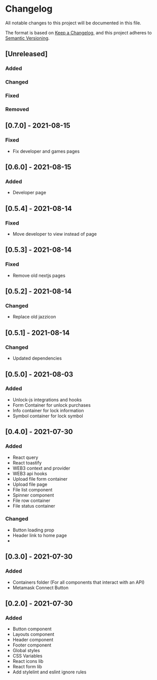 # Changelog

All notable changes to this project will be documented in this file.

The format is based on [Keep a Changelog](https://keepachangelog.com/en/1.0.0/),
and this project adheres to [Semantic Versioning](https://semver.org/spec/v2.0.0.html).

## [Unreleased]

### Added

### Changed

### Fixed

### Removed

## [0.7.0] - 2021-08-15

### Fixed

- Fix developer and games pages

## [0.6.0] - 2021-08-15

### Added

- Developer page

## [0.5.4] - 2021-08-14

### Fixed

- Move developer to view instead of page

## [0.5.3] - 2021-08-14

### Fixed

- Remove old nextjs pages

## [0.5.2] - 2021-08-14

### Changed

- Replace old jazzicon

## [0.5.1] - 2021-08-14

### Changed

- Updated dependencies

## [0.5.0] - 2021-08-03

### Added

- Unlock-js integrations and hooks
- Form Container for unlock purchases
- Info container for lock information
- Symbol container for lock symbol

## [0.4.0] - 2021-07-30

### Added

- React query
- React toastify
- WEB3 context and provider
- WEB3 api hooks
- Upload file form container
- Upload file page
- File list component
- Spinner component
- File row container
- File status container

### Changed

- Button loading prop
- Header link to home page
-

## [0.3.0] - 2021-07-30

### Added

- Containers folder (For all components that interact with an API)
- Metamask Connect Button

## [0.2.0] - 2021-07-30

### Added

- Button component
- Layouts component
- Header component
- Footer component
- Global styles
- CSS Variables
- React icons lib
- React form lib
- Add stylelint and eslint ignore rules
